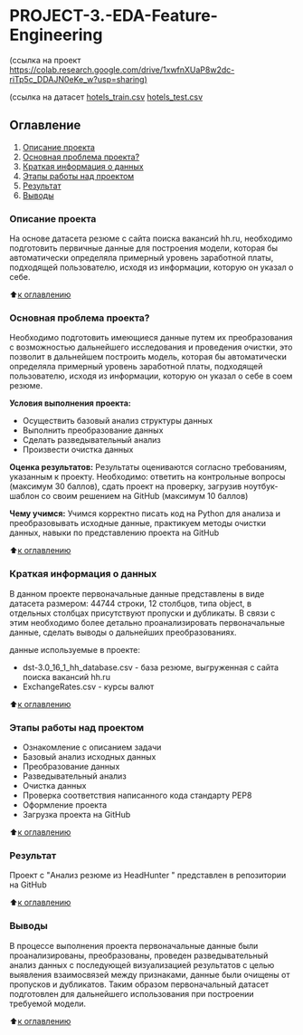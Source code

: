 # PROJECT-3.-EDA-Feature-Engineering
  (ссылка на проект [https://colab.research.google.com/drive/1xwfnXUaP8w2dc-riTp5c_DDAJN0eKe_w?usp=sharing)](https://github.com/ElenaSaveleva/PROJECT-3.-EDA-Feature-Engineering/blob/main/baseline_saveleva_v2.ipynb)
  
  (ссылка на датасет [hotels_train.csv](https://drive.google.com/file/d/1--3ZGooerTN7jOdDdMuwVqW6aCnKCEG7/view?usp=share_link)
  [hotels_test.csv](https://drive.google.com/file/d/14v4zBMVeVdt6Lr6WuoZTPTeiCpsPTVgq/view?usp=share_link)

## Оглавление
1. [Описание проекта](https://github.com/ElenaSaveleva/Project_1/blob/main/README.md#Описание-проекта)
2. [Основная проблема проекта?](https://github.com/ElenaSaveleva/Project_1/blob/main/README.md#Какой-кейс-решаем)
3. [Краткая информация о данных](https://github.com/ElenaSaveleva/Project_1/blob/main/README.md#Краткая-информация-о-данных)
4. [Этапы работы над проектом](https://github.com/ElenaSaveleva/Project_1/blob/main/README.md#Этапы-работы-над-проектом)
5. [Результат](https://github.com/ElenaSaveleva/Project_1/blob/main/README.md#Результат)
6. [Выводы](https://github.com/ElenaSaveleva/Project_1/blob/main/README.md#Выводы)


### Описание проекта
На основе датасета резюме с сайта поиска вакансий hh.ru, необходимо подготовить первичные данные для построения модели, которая бы автоматически определяла примерный уровень заработной платы, подходящей пользователю, исходя из информации, которую он указал о себе. 


:arrow_up:[к оглавлению](https://github.com/ElenaSaveleva/Project_1/blob/main/README.md#Оглавление)


### Основная проблема проекта?
Необходимо подготовить имеющиеся данные путем их преобразования с возможностью дальнейшего исследования и проведения очистки, это позволит в дальнейшем построить модель, которая бы автоматически определяла примерный уровень заработной платы, подходящей пользователю, исходя из информации, которую он указал о себе в соем резюме.


**Условия выполнения проекта:**
- Осуществить базовый анализ структуры данных
- Выполнить преобразование данных
- Сделать разведывательный анализ
- Произвести очистка данных


**Оценка результатов:**
Результаты оцениваются согласно требованиям, указанным к проекту. 
Необходимо: ответить на контрольные вопросы (максимум 30 баллов), сдать проект на проверку, загрузив ноутбук-шаблон со своим решением на GitHub (максимум 10 баллов)


**Чему учимся:**
Учимся корректно писать код на Python для анализа и преобразовывать исходные данные, практикуем методы очистки данных, навыки по представлению проекта на GitHub


:arrow_up:[к оглавлению](https://github.com/ElenaSaveleva/Project_1/blob/main/README.md#Оглавление)


### Краткая информация о данных
В данном проекте первоначальные данные представлены в виде датасета размером: 44744 строки, 12 столбцов, типа object, в отдельных столбцах присутствуют пропуски и дубликаты. В связи с этим необходимо более детально проанализировать первоначальные данные, сделать выводы о дальнейших преобразованиях. 

данные используемые в проекте:
-  dst-3.0_16_1_hh_database.csv - база резюме, выгруженная с сайта поиска вакансий hh.ru
-  ExchangeRates.csv - курсы валют


:arrow_up:[к оглавлению](https://github.com/ElenaSaveleva/Project_1/blob/main/README.md#Оглавление)


### Этапы работы над проектом
- Ознакомление с описанием задачи
- Базовый анализ исходных данных
- Преобразование данных
- Разведывательный анализ
- Очистка данных
- Проверка соответствия написанного кода стандарту PEP8
- Оформление проекта
- Загрузка проекта на GitHub 


:arrow_up:[к оглавлению](https://github.com/ElenaSaveleva/Project_1/blob/main/README.md#Оглавление)


### Результат
Проект c "Анализ резюме из HeadHunter " представлен в репозитории на GitHub


:arrow_up:[к оглавлению](https://github.com/ElenaSaveleva/Project_1/blob/main/README.md#Оглавление)


### Выводы
В процессе выполнения проекта первоначальные данные были проанализированы, преобразованы, проведен разведывательный анализ данных с последующей визуализацией результатов с целью выявления взаимосвязей между признаками, данные были очищены от пропусков и дубликатов. Таким образом первоначальный датасет подготовлен для дальнейшего использования при построении требуемой модели. 


:arrow_up:[к оглавлению](https://github.com/ElenaSaveleva/Project_1/blob/main/README.md#Оглавление)
